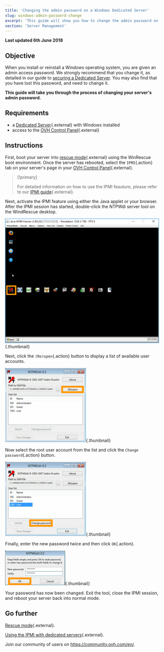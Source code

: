 ```yaml
---
title: 'Changing the admin password on a Windows Dedicated Server'
slug: windows-admin-password-change
excerpt: 'This guide will show you how to change the admin password on a Windows dedicated server.'
section: 'Server Management'
---
```


**Last updated 6th June 2018**

## Objective
When you install or reinstall a Windows operating system, you are given an admin access password. We strongly recommend that you change it, as detailed in our guide to [securing a Dedicated Server](https://docs.ovh.com/gb/en/dedicated/securing-a-dedicated-server/). You may also find that you have lost this password, and need to change it.

**This guide will take you through the process of changing your server's admin password.**

## Requirements

* a [Dedicated Server](https://www.ovh.co.uk/dedicated_servers/){.external} with Windows installed
* access to the [OVH Control Panel](https://www.ovh.com/auth/?action=gotomanager){.external}

## Instructions

First, boot your server into [rescue mode](https://docs.ovh.com/gb/en/dedicated/ovh-rescue/){.external} using the WinRescue boot environment. Once the server has rebooted, select the `IPMI`{.action} tab on your server's page in your [OVH Control Panel](https://www.ovh.com/auth/?action=gotomanager){.external}.

> [!primary]
>
> For detailed information on how to use the IPMI feauture, please refer to our [IPMI guide](https://docs.ovh.com/gb/en/dedicated/use-ipmi-dedicated-servers/){.external}.
>

Next, activate the IPMI feature using either the Java applet or your browser. After the IPMI session has started, double-click the NTPWdi server tool on the WindRescue desktop.

![NTPWdi](images/ntpwdi-tool-01.png){.thumbnail}

Next, click the `(Re)open`{.action} button to display a list of available user accounts.

![NTPWdi](images/ntpwdi-tool-02.png){.thumbnail}

Now select the root user account from the list and click the `Change password`{.action} button.

![NTPWdi](images/ntpwdi-tool-03.png){.thumbnail}

Finally, enter the new password twice and then click `OK`{.action}.

![NTPWdi](images/ntpwdi-tool-04.png){.thumbnail}

Your password has now been changed. Exit the tool, close the IPMI session, and reboot your server back into normal mode.

## Go further

[Rescue mode](https://docs.ovh.com/gb/en/dedicated/ovh-rescue/){.external}.

[Using the IPMI with dedicated servers](https://docs.ovh.com/gb/en/dedicated/use-ipmi-dedicated-servers/){.external}.

Join our community of users on <https://community.ovh.com/en/>.